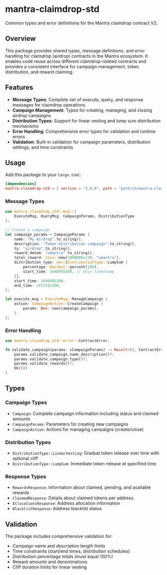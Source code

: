 # mantra-claimdrop-std

Common types and error definitions for the Mantra claimdrop contract V2.

## Overview

This package provides shared types, message definitions, and error handling for claimdrop (airdrop) contracts in the Mantra ecosystem. It enables code reuse across different claimdrop-related contracts and provides a consistent interface for campaign management, token distribution, and reward claiming.

## Features

- **Message Types**: Complete set of execute, query, and response messages for claimdrop operations
- **Campaign Management**: Types for creating, managing, and closing airdrop campaigns
- **Distribution Types**: Support for linear vesting and lump sum distribution mechanisms
- **Error Handling**: Comprehensive error types for validation and runtime errors
- **Validation**: Built-in validation for campaign parameters, distribution settings, and time constraints

## Usage

Add this package to your `Cargo.toml`:

```toml
[dependencies]
mantra-claimdrop-std = { version = "1.0.0", path = "path/to/mantra-claimdrop-std" }
```

### Message Types

```rust
use mantra_claimdrop_std::msg::{
    ExecuteMsg, QueryMsg, CampaignParams, DistributionType
};

// Create a campaign
let campaign_params = CampaignParams {
    name: "My Airdrop".to_string(),
    description: "Token distribution campaign".to_string(),
    ty: "airdrop".to_string(),
    reward_denom: "umantra".to_string(),
    total_reward: Coin::new(1000000u128, "umantra"),
    distribution_type: vec![DistributionType::LumpSum {
        percentage: Decimal::percent(100),
        start_time: 1640995200, // Unix timestamp
    }],
    start_time: 1640995200,
    end_time: 1672531200,
};

let execute_msg = ExecuteMsg::ManageCampaign {
    action: CampaignAction::CreateCampaign {
        params: Box::new(campaign_params),
    },
};
```

### Error Handling

```rust
use mantra_claimdrop_std::error::ContractError;

fn validate_campaign(params: &CampaignParams) -> Result<(), ContractError> {
    params.validate_campaign_name_description()?;
    params.validate_campaign_type()?;
    params.validate_rewards()?;
    Ok(())
}
```

## Types

### Campaign Types

- `Campaign`: Complete campaign information including status and claimed amounts
- `CampaignParams`: Parameters for creating new campaigns
- `CampaignAction`: Actions for managing campaigns (create/close)

### Distribution Types

- `DistributionType::LinearVesting`: Gradual token release over time with optional cliff
- `DistributionType::LumpSum`: Immediate token release at specified time

### Response Types

- `RewardsResponse`: Information about claimed, pending, and available rewards
- `ClaimedResponse`: Details about claimed tokens per address
- `AllocationsResponse`: Address allocation information
- `BlacklistResponse`: Address blacklist status

## Validation

The package includes comprehensive validation for:

- Campaign name and description length limits
- Time constraints (start/end times, distribution schedules)
- Distribution percentage totals (must equal 100%)
- Reward amounts and denominations
- Cliff duration limits for linear vesting
